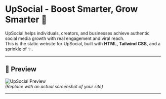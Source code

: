# UpSocial - Boost Smarter, Grow Smarter 🚀

UpSocial helps individuals, creators, and businesses achieve authentic social media growth with real engagement and viral reach.  
This is the static website for UpSocial, built with **HTML**, **Tailwind CSS**, and a sprinkle of ✨.

---

## 📸 Preview
![UpSocial Preview](./screenshot.png)  
*(Replace with an actual screenshot of your site)*

---
